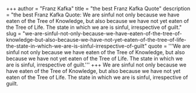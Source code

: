 +++
author = "Franz Kafka"
title = "the best Franz Kafka Quote"
description = "the best Franz Kafka Quote: We are sinful not only because we have eaten of the Tree of Knowledge, but also because we have not yet eaten of the Tree of Life. The state in which we are is sinful, irrespective of guilt."
slug = "we-are-sinful-not-only-because-we-have-eaten-of-the-tree-of-knowledge-but-also-because-we-have-not-yet-eaten-of-the-tree-of-life-the-state-in-which-we-are-is-sinful-irrespective-of-guilt"
quote = '''We are sinful not only because we have eaten of the Tree of Knowledge, but also because we have not yet eaten of the Tree of Life. The state in which we are is sinful, irrespective of guilt.'''
+++
We are sinful not only because we have eaten of the Tree of Knowledge, but also because we have not yet eaten of the Tree of Life. The state in which we are is sinful, irrespective of guilt.
